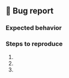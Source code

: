 ## 🐛 Bug report
<!-- Please describe your issue in detail. (One issue/bug per report on the bug tracker) Provide us with as much information as possible. You may attach screenshots here. -->

### Expected behavior
<!-- How should it work + proof (e.g: WoWWiki, YouTube)-->

### Steps to reproduce
1.
2.
3.
